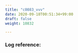 ```yaml
---
title: "c0083_vvv"
date: 2020-09-18T00:51:34+99:00
draft: false
weight: 10832

---
```


### Log reference: <no value>

```
